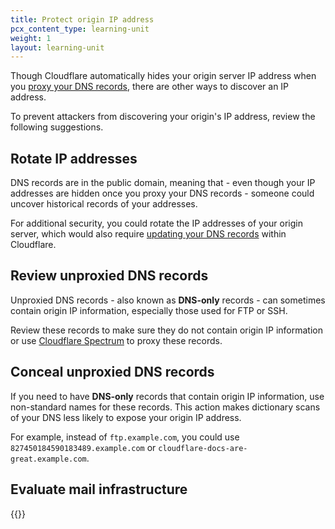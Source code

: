 ```yaml
---
title: Protect origin IP address
pcx_content_type: learning-unit
weight: 1
layout: learning-unit
---
```


Though Cloudflare automatically hides your origin server IP address when you [proxy your DNS records](/learning-paths/modules/security/ddos-baseline/proxy-dns-records/), there are other ways to discover an IP address.

To prevent attackers from discovering your origin's IP address, review the following suggestions.

## Rotate IP addresses

DNS records are in the public domain, meaning that - even though your IP addresses are hidden once you proxy your DNS records - someone could uncover historical records of your addresses.

For additional security, you could rotate the IP addresses of your origin server, which would also require [updating your DNS records](/dns/manage-dns-records/how-to/create-dns-records/#edit-dns-records) within Cloudflare.

## Review unproxied DNS records

Unproxied DNS records - also known as **DNS-only** records - can sometimes contain origin IP information, especially those used for FTP or SSH.

Review these records to make sure they do not contain origin IP information or use [Cloudflare Spectrum](/spectrum/) to proxy these records.

## Conceal unproxied DNS records

If you need to have **DNS-only** records that contain origin IP information, use non-standard names for these records. This action makes dictionary scans of your DNS less likely to expose your origin IP address.

For example, instead of `ftp.example.com`, you could use `827450184590183489.example.com` or `cloudflare-docs-are-great.example.com`.

## Evaluate mail infrastructure

{{<render file="_email-record-origin-ip.md">}}